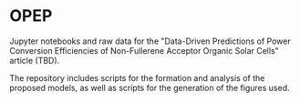 # OPEP

Jupyter notebooks and raw data for the "Data-Driven Predictions of Power Conversion Efficiencies of Non-Fullerene Acceptor Organic Solar Cells" article (TBD).

The repository includes scripts for the formation and analysis of the proposed models, as well as scripts for the generation of the figures used.
